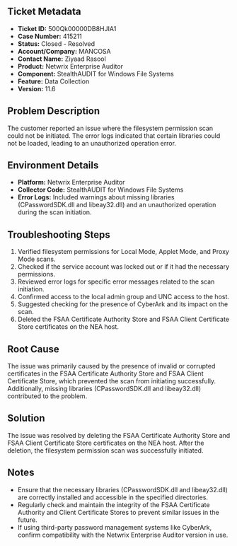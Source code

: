 ## Ticket Metadata
- **Ticket ID:** 500Qk00000DB8HJIA1
- **Case Number:** 415211
- **Status:** Closed - Resolved
- **Account/Company:** MANCOSA
- **Contact Name:** Ziyaad Rasool
- **Product:** Netwrix Enterprise Auditor
- **Component:** StealthAUDIT for Windows File Systems
- **Feature:** Data Collection
- **Version:** 11.6

## Problem Description
The customer reported an issue where the filesystem permission scan could not be initiated. The error logs indicated that certain libraries could not be loaded, leading to an unauthorized operation error.

## Environment Details
- **Platform:** Netwrix Enterprise Auditor
- **Collector Code:** StealthAUDIT for Windows File Systems
- **Error Logs:** Included warnings about missing libraries (CPasswordSDK.dll and libeay32.dll) and an unauthorized operation during the scan initiation.

## Troubleshooting Steps
1. Verified filesystem permissions for Local Mode, Applet Mode, and Proxy Mode scans.
2. Checked if the service account was locked out or if it had the necessary permissions.
3. Reviewed error logs for specific error messages related to the scan initiation.
4. Confirmed access to the local admin group and UNC access to the host.
5. Suggested checking for the presence of CyberArk and its impact on the scan.
6. Deleted the FSAA Certificate Authority Store and FSAA Client Certificate Store certificates on the NEA host.

## Root Cause
The issue was primarily caused by the presence of invalid or corrupted certificates in the FSAA Certificate Authority Store and FSAA Client Certificate Store, which prevented the scan from initiating successfully. Additionally, missing libraries (CPasswordSDK.dll and libeay32.dll) contributed to the problem.

## Solution
The issue was resolved by deleting the FSAA Certificate Authority Store and FSAA Client Certificate Store certificates on the NEA host. After the deletion, the filesystem permission scan was successfully initiated.

## Notes
- Ensure that the necessary libraries (CPasswordSDK.dll and libeay32.dll) are correctly installed and accessible in the specified directories.
- Regularly check and maintain the integrity of the FSAA Certificate Authority and Client Certificate Stores to prevent similar issues in the future.
- If using third-party password management systems like CyberArk, confirm compatibility with the Netwrix Enterprise Auditor version in use.